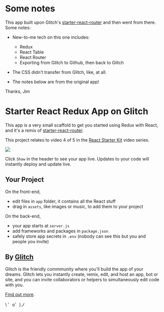 
Some notes
==========

This app built upon Glitch's [starter-react-router](https://starter-react-.glitch.me) and then went from there. Some notes:

- New-to-me tech on this one includes:
  - Redux
  - React Table
  - React Router 
  - Exporting from Glitch to Github, then back to Glitch
- The CSS didn't transfer from Glitch, like, at all. 

- The notes below are from the original app! 

Thanks,
Jim

Starter React Redux App on Glitch
=================================

This app is a very small scaffold to get you started using Redux with React, and it's a remix of [starter-react-router](https://starter-react-.glitch.me).

This project relates to video 4 of 5 in the [React Starter Kit](https://glitch.com/react-starter-kit) video series.

[![](https://cdn.glitch.com/7416f09f-3fb8-4d64-a222-f533d74a29fa%2Freact-redux.png?1513175252007)](https://youtu.be/M4bqyGj-rYw)

Click `Show` in the header to see your app live. Updates to your code will instantly deploy and update live.

Your Project
------------

On the front-end,
- edit files in `app` folder, it contains all the React stuff
- drag in `assets`, like images or music, to add them to your project

On the back-end,
- your app starts at `server.js`
- add frameworks and packages in `package.json`
- safely store app secrets in `.env` (nobody can see this but you and people you invite)

By [Glitch](https://glitch.com/)
-------------------

Glitch is the friendly commmunity where you'll build the app of your dreams. Glitch lets you instantly create, remix, edit, and host an app, bot or site, and you can invite collaborators or helpers to simultaneously edit code with you.

[Find out more](https://glitch.com/about).

\ ゜o゜)ノ
